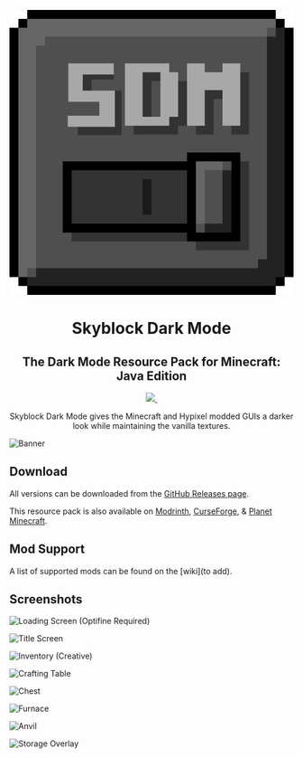 <p align="center">
    <img src="SDM.png" />
    <h1 align="center">Skyblock Dark Mode</h1>
    <h2 align="center">The Dark Mode Resource Pack for Minecraft: Java Edition</h2>
</p>

<p align="center">
    <a aria-label="license" href="https://creativecommons.org/licenses/by-nc-sa/4.0/">
        <img src="https://img.shields.io/badge/license-CC%20BY--NC--SA%204.0-brightgreen.svg">
    </a>
    <a aria-label="modrinth downloads" href="https://modrinth.com/resourcepack/skyblock-dark-mode/versions">
        <img alt="" src="https://cdn.modrinth.com/modrinth-new.png">
    </a>
</p>

<p align="center">
    Skyblock Dark Mode gives the Minecraft and Hypixel modded GUIs a darker look while maintaining the vanilla textures.
</p>

![Banner](https://camo.githubusercontent.com/cd05e02fa23427747cb13af80cf1b2296d042c4832d8d962114678c66111d7c3/68747470733a2f2f692e696d6775722e636f6d2f70396c4e73366c2e706e67)

## Download

All versions can be downloaded from the [GitHub Releases page](https://github.com/100Create/Skyblock-Dark-Mode/releases).

This resource pack is also available on [Modrinth](https://modrinth.com/resourcepack/skyblock-dark-mode/versions), [CurseForge](https://www.curseforge.com/minecraft/texture-packs/skyblock-dark-mode), & [Planet Minecraft](https://www.planetminecraft.com/texture-pack/skyblock-dark-mode/).

## Mod Support

A list of supported mods can be found on the [wiki](to add).

## Screenshots

![Loading Screen (Optifine Required)](https://i.imgur.com/2GKuNUE.png)

![Title Screen](https://i.imgur.com/VFzY5qe.png)

![Inventory (Creative)](https://i.imgur.com/7UPrk5X.png)

![Crafting Table](https://i.imgur.com/3gA1GHt.png)

![Chest](https://i.imgur.com/itTFT9w.png)

![Furnace](https://i.imgur.com/yhpuzBc.png)

![Anvil](https://i.imgur.com/xkHTdLG.png)

![Storage Overlay](https://imgur.com/a/MC5E8xy)

